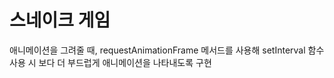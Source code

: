 <h1>스네이크 게임</h1>
<p>애니메이션을 그려줄 때, requestAnimationFrame 메서드를 사용해 setInterval 함수 사용 시 보다 더 부드럽게 애니메이션을 나타내도록 구현</p>
